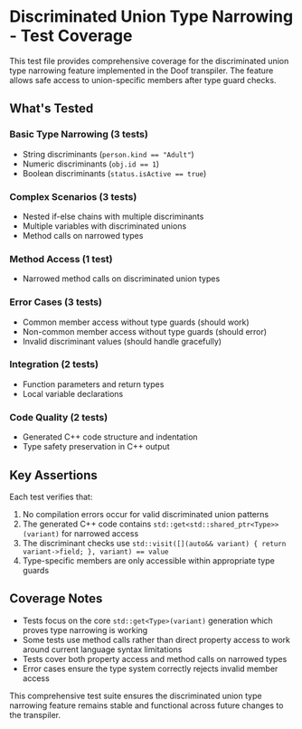 # Discriminated Union Type Narrowing - Test Coverage

This test file provides comprehensive coverage for the discriminated union type narrowing feature implemented in the Doof transpiler. The feature allows safe access to union-specific members after type guard checks.

## What's Tested

### Basic Type Narrowing (3 tests)
- String discriminants (`person.kind == "Adult"`)
- Numeric discriminants (`obj.id == 1`) 
- Boolean discriminants (`status.isActive == true`)

### Complex Scenarios (3 tests)
- Nested if-else chains with multiple discriminants
- Multiple variables with discriminated unions
- Method calls on narrowed types

### Method Access (1 test)
- Narrowed method calls on discriminated union types

### Error Cases (3 tests)
- Common member access without type guards (should work)
- Non-common member access without type guards (should error)
- Invalid discriminant values (should handle gracefully)

### Integration (2 tests)
- Function parameters and return types
- Local variable declarations

### Code Quality (2 tests)
- Generated C++ code structure and indentation
- Type safety preservation in C++ output

## Key Assertions

Each test verifies that:
1. No compilation errors occur for valid discriminated union patterns
2. The generated C++ code contains `std::get<std::shared_ptr<Type>>(variant)` for narrowed access
3. The discriminant checks use `std::visit([](auto&& variant) { return variant->field; }, variant) == value`
4. Type-specific members are only accessible within appropriate type guards

## Coverage Notes

- Tests focus on the core `std::get<Type>(variant)` generation which proves type narrowing is working
- Some tests use method calls rather than direct property access to work around current language syntax limitations
- Tests cover both property access and method calls on narrowed types
- Error cases ensure the type system correctly rejects invalid member access

This comprehensive test suite ensures the discriminated union type narrowing feature remains stable and functional across future changes to the transpiler.
